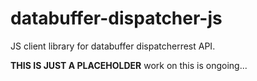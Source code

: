 # databuffer-dispatcher-js

JS client library for databuffer dispatcherrest API.

**THIS IS JUST A PLACEHOLDER** work on this is ongoing...

